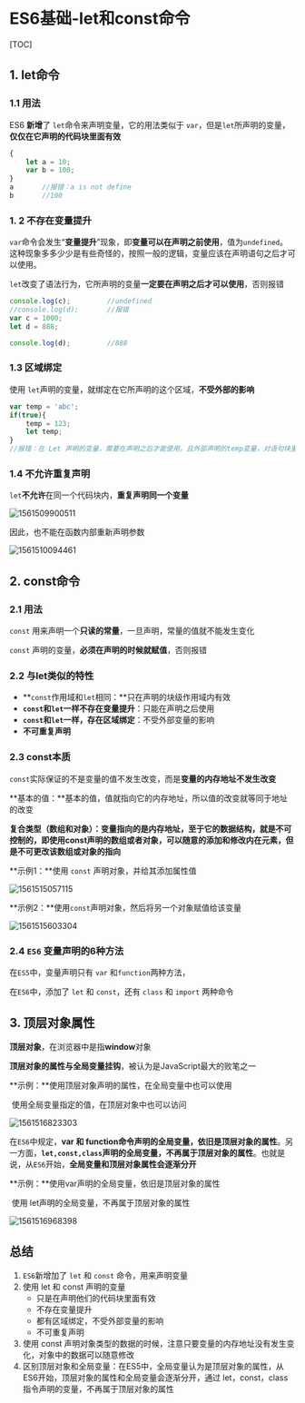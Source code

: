 # ES6基础-let和const命令

[TOC]

## 1. let命令

### 1.1 用法

ES6 **新增**了 `let`命令来声明变量，它的用法类似于 `var`，但是`let`所声明的变量，**仅仅在它声明的代码块里面有效**

~~~js
{
    let a = 10;
    var b = 100;
}
a		//报错：a is not define
b		//100
~~~



### 1. 2 不存在变量提升

`var`命令会发生“**变量提升**”现象，即**变量可以在声明之前使用**，值为`undefined`。这种现象多多少少是有些奇怪的，按照一般的逻辑，变量应该在声明语句之后才可以使用。

`let`改变了语法行为，它所声明的变量**一定要在声明之后才可以使用**，否则报错

~~~js
console.log(c);			//undefined
//console.log(d);		//报错
var c = 1000;
let d = 888;

console.log(d);			//888
~~~



### 1.3 区域绑定

使用 `let`声明的变量，就绑定在它所声明的这个区域，**不受外部的影响**

~~~js
var temp = 'abc';
if(true){
	temp = 123;
    let temp;
}
//报错：在 Let 声明的变量，需要在声明之后才能使用，且外部声明的temp变量，对语句块里面声明的temp变量不会有任何影响
~~~



### 1.4 不允许重复声明

`let`**不允许**在同一个代码块内，**重复声明同一个变量**

![1561509900511](C:\Users\admin\AppData\Roaming\Typora\typora-user-images\1561509900511.png)

因此，也不能在函数内部重新声明参数

![1561510094461](C:\Users\admin\AppData\Roaming\Typora\typora-user-images\1561510094461.png)



## 2. const命令

### 2.1 用法

`const` 用来声明一个**只读的常量**，一旦声明，常量的值就不能发生变化

`const` 声明的变量，**必须在声明的时候就赋值**，否则报错



### 2.2 与let类似的特性

- **`const`作用域和`let`相同：**只在声明的块级作用域内有效
- **`const`和`let`一样不存在变量提升**：只能在声明之后使用
- **`const`和`let`一样，存在区域绑定**：不受外部变量的影响
- **不可重复声明**



### 2.3 const本质

`const`实际保证的不是变量的值不发生改变，而是**变量的内存地址不发生改变**

**基本的值：**基本的值，值就指向它的内存地址，所以值的改变就等同于地址的改变

**复合类型（数组和对象）：**变量指向的是内存地址，至于它的数据结构，就是不可控制的，即**使用const声明的数组或者对象，可以随意的添加和修改内在元素，但是不可更改该数组或对象的指向**

**示例1：**使用 `const` 声明对象，并给其添加属性值

![1561515057115](C:\Users\admin\AppData\Roaming\Typora\typora-user-images\1561515057115.png)

**示例2：**使用`const`声明对象，然后将另一个对象赋值给该变量

![1561515603304](C:\Users\admin\AppData\Roaming\Typora\typora-user-images\1561515603304.png)



### 2.4 `ES6` 变量声明的6种方法

在`ES5`中，变量声明只有 `var` 和`function`两种方法，

在`ES6`中，添加了 `let` 和 `const`，还有 `class` 和 `import` 两种命令



## 3. 顶层对象属性

**顶层对象**，在浏览器中是指**window**对象

**顶层对象的属性与全局变量挂钩**，被认为是JavaScript最大的败笔之一

**示例：**使用顶层对象声明的属性，在全局变量中也可以使用

​			使用全局变量指定的值，在顶层对象中也可以访问

![1561516823303](C:\Users\admin\AppData\Roaming\Typora\typora-user-images\1561516823303.png)

在`ES6`中规定，**var 和 function命令声明的全局变量，依旧是顶层对象的属性**。另一方面，**`let,const,class`声明的全局变量，不再属于顶层对象的属性**。也就是说，从`ES6`开始，**全局变量和顶层对象属性会逐渐分开**

**示例：**使用var声明的全局变量，依旧是顶层对象的属性

​			使用 let声明的全局变量，不再属于顶层对象的属性

![1561516968398](C:\Users\admin\AppData\Roaming\Typora\typora-user-images\1561516968398.png)



## 总结

1. `ES6`新增加了 `let` 和 `const` 命令，用来声明变量
2. 使用 let 和 const 声明的变量
   - 只是在声明他们的代码块里面有效
   - 不存在变量提升
   - 都有区域绑定，不受外部变量的影响
   - 不可重复声明
3. 使用 const 声明对象类型的数据的时候，注意只要变量的内存地址没有发生变化，对象中的数据可以随意修改
4. 区别顶层对象和全局变量：在ES5中，全局变量认为是顶层对象的属性，从ES6开始，顶层对象的属性和全局变量会逐渐分开，通过 let，const，class指令声明的变量，不再属于顶层对象的属性

